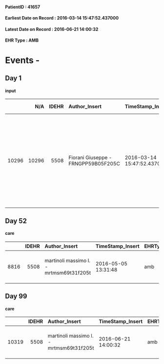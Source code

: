 
#### PatientID : 41657
#### Earliest Date on Record : 2016-03-14 15:47:52.437000
#### Latest Date on Record : 2016-06-21 14:00:32
#### EHR Type : AMB

# Events - 

## Day 1

#### input
|       |    N/A |   IDEHR | Author_Insert                       | TimeStamp_Insert           | EHRType   |   PatientID |   IDDigitalSignDocument | persone_vicine   |   Unnamed: 0_x.1 |   IDANAMNESI_SOCIALE | Patient   | FamigliaAltro   | Paziente_T   | FamigliaAltro_T   |   Non_Rilevabile_x.1 | Note_Non_Rilevabile_x.1   | opt_Problemi   | Note_I                                                                                                                                                                                                                 | ds_note_timori                                                                                                                       | chk_contr_sintomi   | opt_paziente_a   | opt_famiglia_a   | opt_adeguatezza   | opt_paziente_solo   | ds_note_con                                                                                                                                                                             | opt_presente_assente   | Presenza_minori   | Caregiver_principale   | opt_capacita     | ds_familiari_coinv   | opt_necessario   | opt_presente   | opt_risorse_ec   | opt_paziente_psi   | opt_Ins_vol   | opt_paziente_ad   | opt_caregiver_ad   | opt_esenzione   | opt_inv_civile   |   ds_codice_es | Needs     | Domestic partnership   | Fragility                    | opt_disponibilita_f   | opt_indennita_acc   | opt_famiglia_psi   | opt_disponibilit_paz   |
|------:|-------:|--------:|:------------------------------------|:---------------------------|:----------|------------:|------------------------:|:-----------------|-----------------:|---------------------:|:----------|:----------------|:-------------|:------------------|---------------------:|:--------------------------|:---------------|:-----------------------------------------------------------------------------------------------------------------------------------------------------------------------------------------------------------------------|:-------------------------------------------------------------------------------------------------------------------------------------|:--------------------|:-----------------|:-----------------|:------------------|:--------------------|:----------------------------------------------------------------------------------------------------------------------------------------------------------------------------------------|:-----------------------|:------------------|:-----------------------|:-----------------|:---------------------|:-----------------|:---------------|:-----------------|:-------------------|:--------------|:------------------|:-------------------|:----------------|:-----------------|---------------:|:----------|:-----------------------|:-----------------------------|:----------------------|:--------------------|:-------------------|:-----------------------|
| 10296 |  10296 |    5508 | Fiorani Giuseppe - FRNGPP59B05F205C | 2016-03-14 15:47:52.437000 | AMB       |       41657 |                  302113 | N/A              |             2801 |                 1811 | Si#1      | Si#1            | Parziale#2   | Si#1              |                    0 | NR                        | No#0           | Pz con ampio livello di conoscenza della malattia oncologica e del suo aggravamento importante.Anche la famiglia ha colto la gravit√† della situazione clinica ed √® congruente ad un percorso di sole cure palliative | Al momento la situazione del quadro clinico √® in peggioramento progressivo,pur con sintomi algici controllati dalla terapia in atto | controllo sintomi#0 | Congruenti#1     | Congruenti#1     | Si#1              | No#0                | Vive con la moglie Maria Luisa di aa 75.Due figli fuori casa:il figlio Nicola √® primario del servizio di elettrofisiologia del S.Raffaele.E' ben supportato anche dalla figlia Cecilia | Presente#1             | No#0              | La moglie              | Incrementabile#1 | i due figli          | No#0             | No#0           | Adeguate#1       | No#0               | No#0          | Totale#2          | Totale#2           | Si#1            | No#0             |             48 | Clinici#0 | Coniuge/Convivente#0   | sovraccarico assistenziale#4 | Da verificare#2       | No#0                | No#0               | Da verificare#2        |


## Day 52

#### care
|      |   IDEHR | Author_Insert                           | TimeStamp_Insert    | EHRType   |   PatientID |   IDGESTIONE_AUSILI |   ds_ncons |   opt_annulla_consegna | ds_note_x              | dt_Ric_consegna     | dt_ric_cons_forn    | opt_ausilio                             |
|-----:|--------:|:----------------------------------------|:--------------------|:----------|------------:|--------------------:|-----------:|-----------------------:|:-----------------------|:--------------------|:--------------------|:----------------------------------------|
| 8816 |    5508 | martinoli massimo l. - mrtmsm69t31f205t | 2016-05-05 13:31:48 | amb       |       41657 |                8707 |      27397 |                      0 | urgent / trip to empty | 2016-03-14 00:00:00 | 2016-03-14 00:00:00 | antid air mattress with compressor # 16 |


## Day 99

#### care
|       |   IDEHR | Author_Insert                           | TimeStamp_Insert    | EHRType   |   PatientID |   IDGESTIONE_AUSILI |   ds_ncons | dt_consegna         |   ds_nritiro | dt_ritiro           |   opt_annulla_consegna | ds_note_x              | dt_Ric_consegna     | dt_ric_cons_forn    | dt_ric_ritiro       | dt_ric_ritiro_forn   | opt_ausilio                             |
|------:|--------:|:----------------------------------------|:--------------------|:----------|------------:|--------------------:|-----------:|:--------------------|-------------:|:--------------------|-----------------------:|:-----------------------|:--------------------|:--------------------|:--------------------|:---------------------|:----------------------------------------|
| 10319 |    5508 | martinoli massimo l. - mrtmsm69t31f205t | 2016-06-21 14:00:32 | amb       |       41657 |               10215 |      27397 | 2016-03-14 00:00:00 |        27397 | 2016-03-14 00:00:00 |                      0 | urgent / trip to empty | 2016-03-14 00:00:00 | 2016-03-14 00:00:00 | 2016-03-14 00:00:00 | 2016-03-14 00:00:00  | antid air mattress with compressor # 16 |


